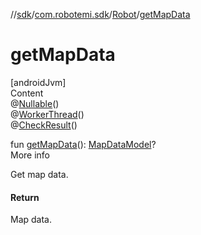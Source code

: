 //[sdk](../../../index.md)/[com.robotemi.sdk](../index.md)/[Robot](index.md)/[getMapData](get-map-data.md)



# getMapData  
[androidJvm]  
Content  
@[Nullable](https://developer.android.com/reference/kotlin/androidx/annotation/Nullable.html)()  
@[WorkerThread](https://developer.android.com/reference/kotlin/androidx/annotation/WorkerThread.html)()  
@[CheckResult](https://developer.android.com/reference/kotlin/androidx/annotation/CheckResult.html)()  
  
fun [getMapData](get-map-data.md)(): [MapDataModel](../../com.robotemi.sdk.map/-map-data-model/index.md)?  
More info  


Get map data.



#### Return  


Map data.

  



